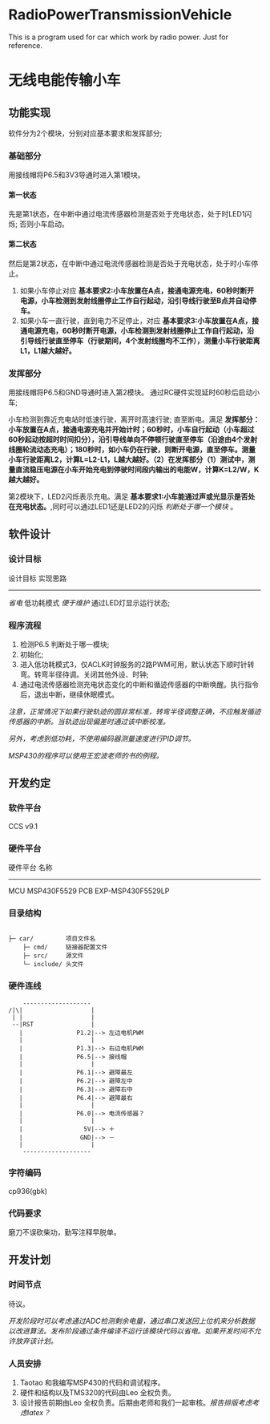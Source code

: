RadioPowerTransmissionVehicle
=============================

This is a program used for car which work by radio power. Just for reference.

无线电能传输小车
================

功能实现
--------

软件分为2个模块，分别对应基本要求和发挥部分;

### 基础部分

用接线帽将P6.5和3V3导通时进入第1模块。

#### 第一状态

先是第1状态，在中断中通过电流传感器检测是否处于充电状态，处于时LED1闪烁; 否则小车启动。

#### 第二状态

然后是第2状态，在中断中通过电流传感器检测是否处于充电状态，处于时小车停止。

1.  如果小车停止对应 **基本要求2:小车放置在A点，接通电源充电，60秒时断开电源，小车检测到发射线圈停止工作自行起动，沿引导线行驶至B点并自动停车。**
2.  如果小车一直行驶，直到电力不足停止，对应 **基本要求3:小车放置在A点，接通电源充电，60秒时断开电源，小车检测到发射线圈停止工作自行起动，沿引导线行驶直至停车（行驶期间，4个发射线圈均不工作），测量小车行驶距离L1，L1越大越好。**

### 发挥部分

用接线帽将P6.5和GND导通时进入第2模块。 通过RC硬件实现延时60秒后启动小车;

小车检测到靠近充电站时低速行驶，离开时高速行驶; 直至断电。满足 **发挥部分：小车放置在A点，接通电源充电并开始计时；60秒时，小车自行起动（小车超过60秒起动按超时时间扣分），沿引导线单向不停顿行驶直至停车（沿途由4个发射线圈轮流动态充电）；180秒时，如小车仍在行驶，则断开电源，直至停车。测量小车行驶距离L2，计算L=L2-L1，L越大越好。（2）在发挥部分（1）测试中，测量直流稳压电源在小车开始充电到停驶时间段内输出的电能W，计算K=L2/W，K越大越好。**

第2模块下，LED2闪烁表示充电。满足 **基本要求1:小车能通过声或光显示是否处在充电状态。**,同时可以通过LED1还是LED2的闪烁 *判断处于哪一个模块* 。

软件设计
--------

### 设计目标

  设计目标     实现思路
  ------------ ------------------------
  *省电*       低功耗模式
  *便于维护*   通过LED灯显示运行状态;

### 程序流程

1.  检测P6.5 判断处于哪一模块;
2.  初始化;
3.  进入低功耗模式3，仅ACLK时钟服务的2路PWM可用，默认状态下顺时针转弯。转弯半径待调。关闭其他外设、时钟;
4.  通过电流传感器检测充电状态变化的中断和循迹传感器的中断唤醒。执行指令后，退出中断，继续休眠模式。

*注意，正常情况下如果行驶轨迹的圆非常标准，转弯半径调整正确，不应触发循迹传感器的中断。当轨迹出现偏差时通过该中断校准。*

*另外，考虑到低功耗，不使用编码器测量速度进行PID调节。*

*MSP430的程序可以使用王宏波老师的书的例程。*

开发约定
--------

### 软件平台

CCS v9.1

### 硬件平台

  硬件平台   名称
  ---------- -------------------
  MCU        MSP430F5529
  PCB        EXP-MSP430F5529LP

### 目录结构

``` {.{.{.{.{.{.{.{.{.{.{.{.{.{.{.{.{text}}}}}}}}}}}}}}}}}

├─ car/         项目文件名
    ├─ cmd/     链接器配置文件
    ├─ src/     源文件
    └─ include/ 头文件
```

### 硬件连线

``` {.{.{.{.{.{.{.{.{text}}}}}}}}}
    -------------------
/|\|                   |
 | |                   |
 --|RST                |
   |               P1.2|--> 左边电机PWM
   |                   |
   |               P1.3|--> 右边电机PWM
   |               P6.5|--> 接线帽
   |                   |
   |               P6.1|--> 避障最左
   |               P6.2|--> 避障左中
   |               P6.3|--> 避障右中
   |               P6.4|--> 避障最右
   |                   |
   |               P6.0|--> 电流传感器？
   |                   |
   |                 5V|--> ＋
   |                GND|--> －
   |                   |
    -------------------
```

### 字符编码

cp936(gbk)

### 代码要求

磨刀不误砍柴功，勤写注释早脱单。

开发计划
--------

### 时间节点

待议。

*开发阶段时可以考虑通过ADC检测剩余电量，通过串口发送回上位机来分析数据以改进算法。发布阶段通过条件编译不运行该模块代码以省电。如果开发时间不允许放弃该计划。*

### 人员安排

1.  Taotao 和我编写MSP430的代码和调试程序。
2.  硬件和结构以及TMS320的代码由Leo 全权负责。
3.  设计报告前期由Leo 全权负责。后期由老师和我们一起审核。*报告排版考虑考虑latex？*


